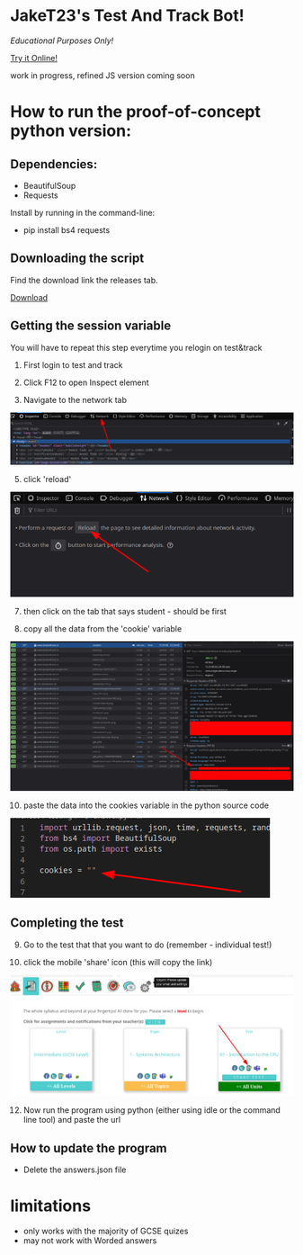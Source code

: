# JakeT23's Test And Track Bot!
*Educational Purposes Only!*

[Try it Online!](https://replit.com/@jaket23/JakeT23s-Test-and-Track-Bot)

work in progress, refined JS version coming soon

# How to run the proof-of-concept python version:

## Dependencies:
- BeautifulSoup
- Requests


Install by running in the command-line:
- pip install bs4 requests

## Downloading the script
Find the download link the releases tab.

[Download](https://github.com/JakeT23cool/TATH/releases/download/aswesome/tath.py)
## Getting the session variable

You will have to repeat this step everytime you relogin on test&track

1. First login to test and track

2. Click F12 to open Inspect element

3. Navigate to the network tab

<img src="https://raw.githubusercontent.com/JakeT23cool/TATH/stablebranch/src/1.png">

5. click 'reload'

<img src="https://raw.githubusercontent.com/JakeT23cool/TATH/stablebranch/src/2.png">

7. then click on the tab that says student - should be first

8. copy all the data from the 'cookie' variable

<img src="https://raw.githubusercontent.com/JakeT23cool/TATH/stablebranch/src/3.png">

10. paste the data into the cookies variable in the python source code

<img src="https://raw.githubusercontent.com/JakeT23cool/TATH/stablebranch/src/4.png">

## Completing the test
9. Go to the test that that you want to do (remember - individual test!)

10. click the mobile 'share' icon (this will copy the link)

<img src="https://raw.githubusercontent.com/JakeT23cool/TATH/stablebranch/src/5.png">

12. Now run the program using python (either using idle or the command line tool) and paste the url

## How to update the program
- Delete the answers.json file

# limitations
- only works with the majority of GCSE quizes
- may not work with Worded answers
